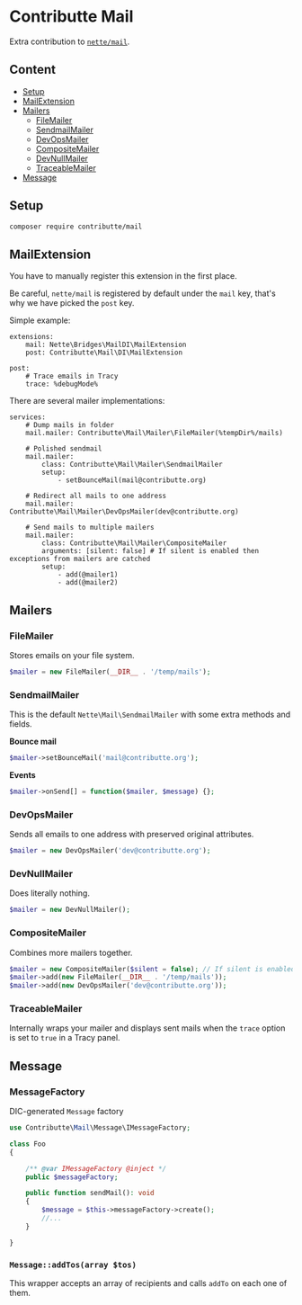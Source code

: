 # Contributte Mail

Extra contribution to [`nette/mail`](https://github.com/nette/mail).

## Content

- [Setup](#setup)
- [MailExtension](#mailextension)
- [Mailers](#mailers)
	- [FileMailer](#filemailer)
	- [SendmailMailer](#sendmailmailer)
	- [DevOpsMailer](#devopsmailer)
	- [CompositeMailer](#compositemailer)
	- [DevNullMailer](#devnullmailer)
	- [TraceableMailer](#traceablemailer)
- [Message](#message)

## Setup

```bash
composer require contributte/mail
```

## MailExtension

You have to manually register this extension in the first place.

Be careful, `nette/mail` is registered by default under the `mail` key, that's why we have picked the `post` key.

Simple example:

```neon
extensions:
	mail: Nette\Bridges\MailDI\MailExtension
	post: Contributte\Mail\DI\MailExtension

post:
	# Trace emails in Tracy
	trace: %debugMode%
```

There are several mailer implementations:

```neon
services:
	# Dump mails in folder
	mail.mailer: Contributte\Mail\Mailer\FileMailer(%tempDir%/mails)

	# Polished sendmail
	mail.mailer:
		class: Contributte\Mail\Mailer\SendmailMailer
		setup:
			- setBounceMail(mail@contributte.org)

	# Redirect all mails to one address
	mail.mailer: Contributte\Mail\Mailer\DevOpsMailer(dev@contributte.org)

	# Send mails to multiple mailers
	mail.mailer:
		class: Contributte\Mail\Mailer\CompositeMailer
		arguments: [silent: false] # If silent is enabled then exceptions from mailers are catched
		setup:
			- add(@mailer1)
			- add(@mailer2)
```

## Mailers

### FileMailer

Stores emails on your file system.

```php
$mailer = new FileMailer(__DIR__ . '/temp/mails');
```

### SendmailMailer

This is the default `Nette\Mail\SendmailMailer` with some extra methods and fields.

**Bounce mail**

```php
$mailer->setBounceMail('mail@contributte.org');
```

**Events**

```php
$mailer->onSend[] = function($mailer, $message) {};
```

### DevOpsMailer

Sends all emails to one address with preserved original attributes.

```php
$mailer = new DevOpsMailer('dev@contributte.org');
```

### DevNullMailer

Does literally nothing.

```php
$mailer = new DevNullMailer();
```

### CompositeMailer

Combines more mailers together.

```php
$mailer = new CompositeMailer($silent = false); // If silent is enabled then exceptions from mailers are caught
$mailer->add(new FileMailer(__DIR__ . '/temp/mails'));
$mailer->add(new DevOpsMailer('dev@contributte.org'));
```

### TraceableMailer

Internally wraps your mailer and displays sent mails when the `trace` option is set to `true` in a Tracy panel.

## Message

### MessageFactory

DIC-generated `Message` factory

```php
use Contributte\Mail\Message\IMessageFactory;

class Foo
{

	/** @var IMessageFactory @inject */
	public $messageFactory;

	public function sendMail(): void
	{
		$message = $this->messageFactory->create();
		//...
	}

}
```

### `Message::addTos(array $tos)`

This wrapper accepts an array of recipients and calls `addTo` on each one of them.
